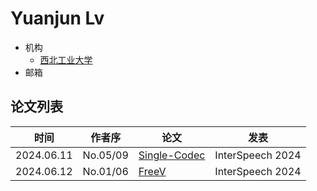 # Yuanjun Lv

- 机构
  - [西北工业大学](../Institutions/NPU_西北工业大学.md)
- 邮箱

## 论文列表

| 时间 | 作者序 | 论文 | 发表 |
|:-:|:-:|---|---|
| 2024.06.11 | No.05/09 | [Single-Codec](../Models/Speech_Neural_Codec/2024.06.11_Single-Codec.md) | InterSpeech 2024 |
| 2024.06.12 | No.01/06 | [FreeV](../Models/TTS3_Vocoder/2024.06.12_FreeV.md) | InterSpeech 2024 |